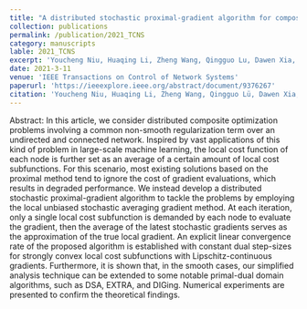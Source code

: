 ```yaml
---
title: "A distributed stochastic proximal-gradient algorithm for composite optimization"
collection: publications
permalink: /publication/2021_TCNS
category: manuscripts
lable: 2021_TCNS
excerpt: 'Youcheng Niu, Huaqing Li, Zheng Wang, Qingguo Lu, Dawen Xia, and Lianghao Ji'
date: 2021-3-11
venue: 'IEEE Transactions on Control of Network Systems'
paperurl: 'https://ieeexplore.ieee.org/abstract/document/9376267'
citation: 'Youcheng Niu, Huaqing Li, Zheng Wang, Qingguo Lü, Dawen Xia, and Lianghao Ji'
---
```


Abstract: In this article, we consider distributed composite optimization problems involving a common non-smooth regularization term over an undirected and connected network. 
Inspired by vast applications of this kind of problem in large-scale machine learning, the local cost function of each node is further set as an average of a certain amount 
of local cost subfunctions. For this scenario, most existing solutions based on the proximal method tend to ignore the cost of gradient evaluations, which results in degraded
performance. We instead develop a distributed stochastic proximal-gradient algorithm to tackle the problems by employing the local unbiased stochastic averaging gradient 
method. At each iteration, only a single local cost subfunction is demanded by each node to evaluate the gradient, then the average of the latest stochastic gradients serves
as the approximation of the true local gradient. An explicit linear convergence rate of the proposed algorithm is established with constant dual step-sizes for
strongly convex local cost subfunctions with Lipschitz-continuous gradients. Furthermore, it is shown that, in the smooth cases, our simplified analysis technique 
can be extended to some notable primal-dual domain algorithms, such as DSA, EXTRA, and DIGing. Numerical experiments are presented to confirm the theoretical findings.
